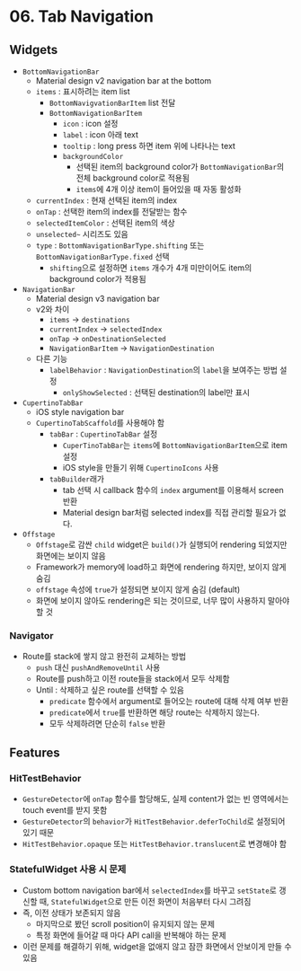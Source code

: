 # 06. Tab Navigation

## Widgets

- `BottomNavigationBar`
  - Material design v2 navigation bar at the bottom
  - `items` : 표시하려는 item list
    - `BottomNavigvationBarItem` list 전달
    - `BottomNavigationBarItem`
      - `icon` : icon 설정
      - `label` : icon 아래 text
      - `tooltip` : long press 하면 item 위에 나타나는 text
      - `backgroundColor`
        - 선택된 item의 background color가 `BottomNavigationBar`의 전체 background color로 적용됨
        - `items`에 4개 이상 item이 들어있을 때 자동 활성화
  - `currentIndex` : 현재 선택된 item의 index
  - `onTap` : 선택한 item의 index를 전달받는 함수
  - `selectedItemColor` : 선택된 item의 색상
  - `unselected~` 시리즈도 있음
  - `type` : `BottomNavigationBarType.shifting` 또는 `BottomNavigationBarType.fixed` 선택
    - `shifting`으로 설정하면 `items` 개수가 4개 미만이어도 item의 background color가 적용됨
- `NavigationBar`
  - Material design v3 navigation bar
  - v2와 차이
    - `items` -> `destinations`
    - `currentIndex` -> `selectedIndex`
    - `onTap` -> `onDestinationSelected`
    - `NavigationBarItem` -> `NavigationDestination`
  - 다른 기능
    - `labelBehavior` : `NavigationDestination`의 `label`을 보여주는 방법 설정
      - `onlyShowSelected` : 선택된 destination의 label만 표시
- `CupertinoTabBar`
  - iOS style navigation bar
  - `CupertinoTabScaffold`를 사용해야 함
    - `tabBar` : `CupertinoTabBar` 설정
      - `CuperTinoTabBar`는 `items`에 `BottomNavigationBarItem`으로 item 설정
      - iOS style을 만들기 위해 `CupertinoIcons` 사용
    - `tabBuilder`래가
      - tab 선택 시 callback 함수의 `index` argument를 이용해서 screen 반환
      - Material design bar처럼 selected index를 직접 관리할 필요가 없다.
- `Offstage`
  - `Offstage`로 감싼 `child` widget은 `build()`가 실행되어 rendering 되었지만 화면에는 보이지 않음
  - Framework가 memory에 load하고 화면에 rendering 하지만, 보이지 않게 숨김
  - `offstage` 속성에 `true`가 설정되면 보이지 않게 숨김 (default)
  - 화면에 보이지 않아도 rendering은 되는 것이므로, 너무 많이 사용하지 말아야 할 것

### Navigator

- Route를 stack에 쌓지 않고 완전히 교체하는 방법
  - `push` 대신 `pushAndRemoveUntil` 사용
  - Route를 push하고 이전 route들을 stack에서 모두 삭제함
  - Until : 삭제하고 싶은 route를 선택할 수 있음
    - `predicate` 함수에서 argument로 들어오는 route에 대해 삭제 여부 반환
    - `predicate`에서 `true`를 반환하면 해당 route는 삭제하지 않는다.
    - 모두 삭제하려면 단순히 `false` 반환

## Features

### HitTestBehavior

- `GestureDetector`에 `onTap` 함수를 할당해도, 실제 content가 없는 빈 영역에서는 touch event를 받지 못함
- `GestureDetector`의 `behavior`가 `HitTestBehavior.deferToChild`로 설정되어 있기 때문
- `HitTestBehavior.opaque` 또는 `HitTestBehavior.translucent`로 변경해야 함

### StatefulWidget 사용 시 문제

- Custom bottom navigation bar에서 `selectedIndex`를 바꾸고 `setState`로 갱신할 때, `StatefulWidget`으로 만든 이전 화면이 처음부터 다시 그려짐
- 즉, 이전 상태가 보존되지 않음
  - 마지막으로 봤던 scroll position이 유지되지 않는 문제
  - 특정 화면에 들어갈 때 마다 API call을 반복해야 하는 문제
- 이런 문제를 해결하기 위해, widget을 없애지 않고 잠깐 화면에서 안보이게 만들 수 있음

